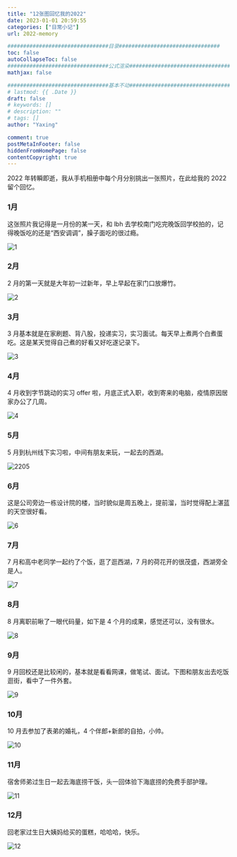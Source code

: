 ```yaml
---
title: "12张图回忆我的2022"
date: 2023-01-01 20:59:55
categories: ["日常小记"]
url: 2022-memory

################################目录################################
toc: false
autoCollapseToc: false
################################公式渲染################################
mathjax: false

################################基本不动################################
# lastmod: {{ .Date }}
draft: false
# keywords: []
# description: ""
# tags: []
author: "Yaxing"

comment: true
postMetaInFooter: false
hiddenFromHomePage: false
contentCopyright: true
---
```


2022 年转瞬即逝，我从手机相册中每个月分别挑出一张照片，在此给我的 2022 留个回忆。

<!--more-->

### 1月

这张照片我记得是一月份的某一天，和 lbh 去学校南门吃完晚饭回学校拍的，记得晚饭吃的还是“西安调调”，臊子面吃的很过瘾。

![1](https://yaxingfang-typora.oss-cn-hangzhou.aliyuncs.com/1.JPG)

### 2月

2 月的第一天就是大年初一过新年，早上早起在家门口放爆竹。

![2](https://yaxingfang-typora.oss-cn-hangzhou.aliyuncs.com/2.jpg)

### 3月

3 月基本就是在家刷题、背八股，投递实习，实习面试。每天早上煮两个白煮蛋吃。这是某天觉得自己煮的好看又好吃遂记录下。

![3](https://yaxingfang-typora.oss-cn-hangzhou.aliyuncs.com/3.JPG)

### 4月

4 月收到字节跳动的实习 offer 啦，月底正式入职，收到寄来的电脑，疫情原因居家办公了几周。

![4](https://yaxingfang-typora.oss-cn-hangzhou.aliyuncs.com/4.jpg)

### 5月

5 月到杭州线下实习啦，中间有朋友来玩，一起去的西湖。

![2205](https://yaxingfang-typora.oss-cn-hangzhou.aliyuncs.com/2205.jpg)

### 6月

这是公司旁边一栋设计院的楼，当时貌似是周五晚上，提前溜，当时觉得配上湛蓝的天空很好看。

![6](https://yaxingfang-typora.oss-cn-hangzhou.aliyuncs.com/6.JPG)

### 7月

7 月和高中老同学一起约了个饭，逛了逛西湖，7 月的荷花开的很茂盛，西湖旁全是人。

![7](https://yaxingfang-typora.oss-cn-hangzhou.aliyuncs.com/7.JPG)

### 8月

8 月离职前瞅了一眼代码量，如下是 4 个月的成果，感觉还可以，没有很水。

![8](https://yaxingfang-typora.oss-cn-hangzhou.aliyuncs.com/8.jpg)

### 9月

9 月回校还是比较闲的，基本就是看看网课，做笔试、面试。下图和朋友出去吃饭逛街，看中了一件外套。

![9](https://yaxingfang-typora.oss-cn-hangzhou.aliyuncs.com/9.JPG)

### 10月

10 月去参加了表弟的婚礼，4 个伴郎+新郎的自拍，小帅。

![10](https://yaxingfang-typora.oss-cn-hangzhou.aliyuncs.com/10.JPG)

### 11月

宿舍师弟过生日一起去海底捞干饭，头一回体验下海底捞的免费手部护理。

![11](https://yaxingfang-typora.oss-cn-hangzhou.aliyuncs.com/11.JPG)

### 12月

回老家过生日大姨妈给买的蛋糕，哈哈哈，快乐。

![12](https://yaxingfang-typora.oss-cn-hangzhou.aliyuncs.com/12.jpg)
